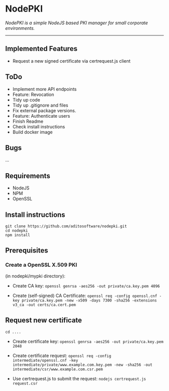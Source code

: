 # NodePKI

*NodePKI is a simple NodeJS based PKI manager for small corporate environments.*

---


## Implemented Features

* Request a new signed certificate via certrequest.js client


## ToDo

* Implement more API endpoints
* Feature: Revocation
* Tidy up code
* Tidy up .gitignore and files
* Fix external package versions.
* Feature: Authenticate users
* Finish Readme
* Check install instructions
* Build docker image


## Bugs

...


## Requirements

* NodeJS
* NPM
* OpenSSL


## Install instructions

```
git clone https://github.com/aditosoftware/nodepki.git
cd nodepki
npm install  
```

## Prerequisites

### Create a OpenSSL X.509 PKI

(in nodepki/mypki directory):

* Create CA key:
    ```openssl genrsa -aes256 -out private/ca.key.pem 4096```

* Create (self-signed) CA Certificate:
    ```openssl req -config openssl.cnf -key private/ca.key.pem -new -x509 -days 7300 -sha256 -extensions v3_ca -out certs/ca.cert.pem```


## Request new certificate

```cd ....```

* Create certificate key: ```openssl genrsa -aes256 -out private/ca.key.pem 2048```

* Create certificate request:
    ```openssl req -config intermediate/openssl.cnf -key intermediate/private/www.example.com.key.pem -new -sha256 -out intermediate/csr/www.example.com.csr.pem```

* Use certrequest.js to submit the request:
    ```nodejs certrequest.js request.csr```
